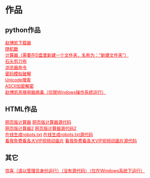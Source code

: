 <html>
<head>
  <meta charset="utf-8">
  <title>作品</title>
  <link rel="stylesheet" href="https://zhaobokai341.github.io/yangshi.css">
  <style>
      a {
          color: red;
      }
  </style>
</head>
<body>
<h1>作品</h1>
<div id="python">
  <h2>python作品</h2>
  <a href="../zuopinxiazai/21.zip" download="赵博凯下载器.zip">赵博凯下载器</a>
  <br>
  <a href="../zuopinxiazai/22.zip" download="随机数.zip">随机数</a>
  <br>
  <a href="../zuopinxiazai/27.zip" download="计算器（需要在D盘里新建一个文件夹，名称为：“新建文件夹”.zip">计算器（需要在D盘里新建一个文件夹，名称为：“新建文件夹”）</a>
  <br>
  <a href="../zuopinxiazai/23.zip" download="石头剪刀布.zip">石头剪刀布</a>
  <br>
  <a href="../zuopinxiazai/25.zip" download="浏览器命令.zip">浏览器命令</a>
  <br>
  <a href="../zuopinxiazai/24.zip" download="密码模拟破解.zip">密码模拟破解</a>
  <br>
  <a href="../zuopinxiazai/212.zip" target="_blank" download="Unicode搜索.zip">Unicode搜索</a>
  <br>
  <a href="../zuopinxiazai/213.zip" target="_blank" download="ASCII加密解密.zip">ASCII加密解密</a>
  <br>
  <a href="../zuopinxiazai/214.zip" target="_blank" download="赵博凯恶搞电脑病毒（仅限Windows操作系统运行）（管理员身份运行更佳）.zip">赵博凯恶搞电脑病毒（仅限Windows操作系统运行）</a>
</div>
<div id="html">
  <h2>HTML作品</h2>
  <a href="../zuopinxiazai/29" target="_blank">网页版计算器</a>
  <a href="../zuopinxiazai/29" target="_blank" download="网页版计算器.html">网页版计算器源代码</a>
  <br>
  <a href="../zuopinxiazai/28" target="_blank">网页版计算器2</a>
  <a href="../zuopinxiazai/28" target="_blank" download="网页版计算器2.html">网页版计算器源代码2</a>
  <br>
  <a href="../zuopinxiazai/211" target="_blank">在线生成robots.txt</a>
  <a href="../zuopinxiazai/211" target="_blank" download="在线生成robots.txt.html">在线生成robots.txt源代码</a>
  <br>
  <a href="../zuopinxiazai/210" target="_blank">看我免费看各大VIP视频动画片</a>
  <a href="../zuopinxiazai/210" target="_blank" download="看我免费看各大VIP视频动画片.html">看我免费看各大VIP视频动画片源代码</a>
  <br>
</div>
<div id="other">
  <h2>其它</h2>
  <a href="../zuopinxiazai/26.cmd" target="_blank"
     download="惊喜（请以管理员身份运行）（没有源代码）（仅在Windows系统下运行.cmd">惊喜（请以管理员身份运行）（没有源代码）（仅在Windows系统下运行）</a>
  <br>
</div>
</body>
</html>
